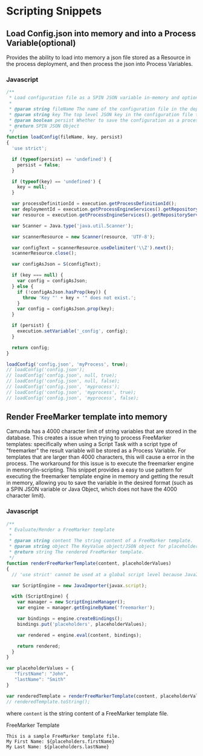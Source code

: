 # Scripting Snippets


## Load Config.json into memory and into a Process Variable(optional)

Provides the ability to load into memory a json file stored as a Resource in the process deployment, and then process the json into Process Variables.

### Javascript 

```javascript
/**
 * Load configuration file as a SPIN JSON variable in-memory and optionally as a process variable.
 *
 * @param string fileName The name of the configuration file in the deployment.
 * @param string key The top level JSON key in the configuration file that will be saved, and other keys/objects are omitted.
 * @param boolean persist Whether to save the configuration as a process variable.
 * @return SPIN JSON Object
 */
function loadConfig(fileName, key, persist)
{
  'use strict';

  if (typeof(persist) == 'undefined') {
    persist = false;
  }

  if (typeof(key) == 'undefined') {
    key = null;
  }

  var processDefinitionId = execution.getProcessDefinitionId();
  var deploymentId = execution.getProcessEngineServices().getRepositoryService().getProcessDefinition(processDefinitionId).getDeploymentId();
  var resource = execution.getProcessEngineServices().getRepositoryService().getResourceAsStream(deploymentId, fileName);

  var Scanner = Java.type('java.util.Scanner');

  var scannerResource = new Scanner(resource, 'UTF-8');

  var configText = scannerResource.useDelimiter('\\Z').next();
  scannerResource.close();

  var configAsJson = S(configText);

  if (key === null) {
    var config = configAsJson;
  } else {
    if (!configAsJson.hasProp(key)) {
      throw 'Key "' + key + '" does not exist.';
    }
    var config = configAsJson.prop(key);
  }

  if (persist) {
    execution.setVariable('_config', config);
  }

  return config;
}

loadConfig('config.json', 'myProcess', true);
// loadConfig('config.json');
// loadConfig('config.json', null, true);
// loadConfig('config.json', null, false);
// loadConfig('config.json', 'myprocess');
// loadConfig('config.json', 'myprocess', true);
// loadConfig('config.json', 'myprocess', false);

```


## Render FreeMarker template into memory

Camunda has a 4000 character limit of string variables that are stored in the database.  This creates a issue when trying to process FreeMarker templates: specifically when using a Script Task with a script type of "freemarker" the result variable will be stored as a Process Variable.  For templates that are larger than 4000 characters, this will cause a error in the process.  The workaround for this issue is to execute the freemarker engine in memory/in-scripting.  This snippet provides a easy to use pattern for executing the freemarker template engine in memory and getting the result in memory, allowing you to save the variable in the desired format (such as a SPIN JSON variable or Java Object, which does not have the 4000 character limit).

### Javascript

```javascript
/**
 * Evaluate/Render a FreeMarker template
 *
 * @param string content The string content of a FreeMarker template.
 * @param string object The KeyValue object/JSON object for placeholder bindings.
 * @return string The rendered FreeMarker template.
 */
function renderFreeMarkerTemplate(content, placeholderValues)
{
  // 'use strict' cannot be used at a global script level because JavaImporter's with(){} does not support it.

  var ScriptEngine = new JavaImporter(javax.script);

  with (ScriptEngine) {
    var manager = new ScriptEngineManager();
    var engine = manager.getEngineByName('freemarker');

    var bindings = engine.createBindings();
    bindings.put('placeholders', placeholderValues);

    var rendered = engine.eval(content, bindings);

    return rendered;
  }
}

var placeholderValues = {
   "firstName": "John",
   "lastName": "Smith"
}

var renderedTemplate = renderFreeMarkerTemplate(content, placeholderValues);
// renderedTemplate.toString();
```

where `content` is the string content of a FreeMarker template file.

FreeMarker Template

```
This is a sample FreeMarker template file.
My First Name: ${placeholders.firstName}
My Last Name: ${placeholders.lastName}
```